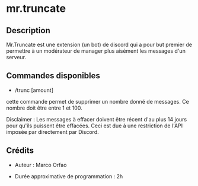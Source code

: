# mr.truncate

## Description

Mr.Truncate est une extension (un bot) de discord qui a pour but premier de permettre à un modérateur de manager plus aisément les messages d'un serveur.

## Commandes disponibles

- /trunc [amount]

cette commande permet de supprimer un nombre donné de messages. Ce nombre doit être entre 1 et 100.

Disclaimer : Les messages à effacer doivent être récent d'au plus 14 jours pour qu'ils puissent être effacées. Ceci est due à une restriction de l'API imposée par directement par Discord.

## Crédits

- Auteur : Marco Orfao

- Durée approximative de programmation : 2h
